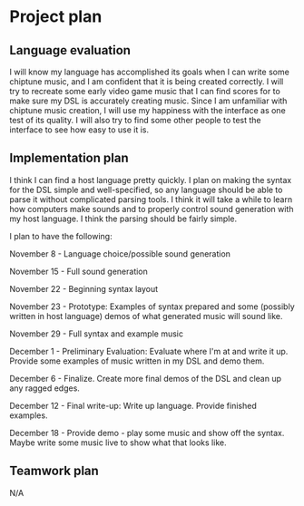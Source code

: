 # Project plan

## Language evaluation
I will know my language has accomplished its goals when I can write some
chiptune music, and I am confident that it is being created correctly.  I will
try to recreate some early video game music that I can find scores for to make
sure my DSL is accurately creating music.  Since I am unfamiliar with chiptune
music creation, I will use my happiness with the interface as one test of its
quality.  I will also try to find some other people to test the interface to see
how easy to use it is.

## Implementation plan
I think I can find a host language pretty quickly.  I plan on making the syntax
for the DSL simple and well-specified, so any language should be able to parse
it without complicated parsing tools.  I think it will take a while to learn how
computers make sounds and to properly control sound generation with my host
language.  I think the parsing should be fairly simple.

I plan to have the following:

November 8  - Language choice/possible sound generation

November 15 - Full sound generation

November 22 - Beginning syntax layout

November 23 - Prototype: Examples of syntax prepared and some (possibly written
              in host language) demos of what generated music will sound like.
              
November 29 - Full syntax and example music

December 1  - Preliminary Evaluation: Evaluate where I'm at and write it up.
              Provide some examples of music written in my DSL and demo them.
              
December 6  - Finalize.  Create more final demos of the DSL and clean up any
              ragged edges.
              
December 12 - Final write-up: Write up language.  Provide finished examples.

December 18 - Provide demo - play some music and show off the syntax.  Maybe
              write some music live to show what that looks like.

## Teamwork plan
N/A
